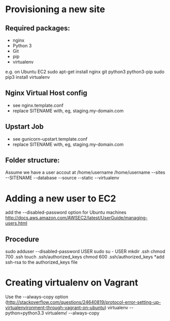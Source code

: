 Provisioning a new site
=======================
## Required packages:
* nginx
* Python 3
* Git
* pip
* virtualenv

e.g. on Ubuntu EC2
    sudo apt-get install nginx git python3 python3-pip
    sudo pip3 install virtualenv

## Nginx Virtual Host config
* see nginx.template.conf
* replace SITENAME with, eg, staging.my-domain.com

## Upstart Job
* see gunicorn-upstart.template.conf
* replace SITENAME with, eg, staging.my-domain.com

## Folder structure:
Assume we have a user accout at /home/username
/home/username
--sites
    --SITENAME
        --database
        --source
        --static
        --virtualenv


Adding a new user to EC2
========================
add the --disabled-password option for Ubuntu machines
http://docs.aws.amazon.com/AWSEC2/latest/UserGuide/managing-users.html
## Procedure
sudo adduser --disabled-password USER
sudo su - USER
mkdir .ssh
chmod 700 .ssh
touch .ssh/authorized_keys
chmod 600 .ssh/authorized_keys
*add ssh-rsa to the authorized_keys file


Creating virtualenv on Vagrant
==============================
Use the --always-copy option (http://stackoverflow.com/questions/24640819/protocol-error-setting-up-virtualenvironment-through-vagrant-on-ubuntu)
virtualenv --python=python3.3 virtualenv/ --always-copy
